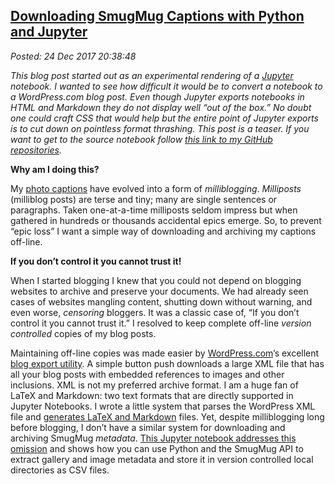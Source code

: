  
[Downloading SmugMug Captions with Python and Jupyter](http://analyzethedatanotthedrivel.org/2017/12/24/downloading-smugmug-captions-with-python-and-jupyter/)
-----------------------------------------------------------------------------------------------------------------------------------------

*Posted: 24 Dec 2017 20:38:48*

*This blog post started out as an experimental rendering of a
[Jupyter](https://jupyter.org/) notebook. I wanted to see how difficult
it would be to convert a notebook to a WordPress.com blog post. Even
though Jupyter exports notebooks in HTML and Markdown they do not
display well “out of the box.” No doubt one could craft CSS that would
help but the entire point of Jupyter exports is to cut down on pointless
format thrashing. This post is a teaser. If you want to get to the
source notebook follow [this link to my GitHub
repositories](https://github.com/bakerjd99/smugpyter).*

**Why am I doing this?**

My [photo captions](https://conceptcontrol.smugmug.com) have evolved
into a form of *milliblogging*. *Milliposts* (milliblog posts) are terse
and tiny; many are single sentences or paragraphs. Taken one-at-a-time
milliposts seldom impress but when gathered in hundreds or thousands
accidental epics emerge. So, to prevent “epic loss” I want a simple way
of downloading and archiving my captions off-line.

**If you don’t control it you cannot trust it!**

When I started blogging I knew that you could not depend on blogging
websites to archive and preserve your documents. We had already seen
cases of websites mangling content, shutting down without warning, and
even worse, *censoring* bloggers. It was a classic case of, “If you
don’t control it you cannot trust it.” I resolved to keep complete
off-line *version controlled* copies of my blog posts.

Maintaining off-line copies was made easier by
[WordPress.com](https://wordpress.com/)’s excellent [blog export
utility](https://en.blog.wordpress.com/2006/06/12/xml-import-export/). A
simple button push downloads a large XML file that has all your blog
posts with embedded references to images and other inclusions. XML is
not my preferred archive format. I am a huge fan of LaTeX and Markdown:
two text formats that are directly supported in Jupyter Notebooks. I
wrote a little system that parses the WordPress XML file and [generates
LaTeX and
Markdown](https://analyzethedatanotthedrivel.org/2012/02/11/wordpress-to-latex-with-pandoc-and-j-prerequisites-part-1/)
files. Yet, despite milliblogging long before blogging, I don’t have a
similar system for downloading and archiving SmugMug *metadata*. [This
Jupyter notebook addresses this
omission](https://github.com/bakerjd99/smugpyter/blob/master/notebooks/Downloading%20Smugmug%20Captions%20with%20Jupyter.ipynb)
and shows how you can use Python and the SmugMug API to extract gallery
and image metadata and store it in version controlled local directories
as CSV files.
